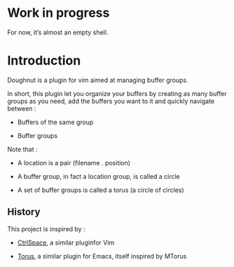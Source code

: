 <!-- vim: set filetype=markdown: -->

# Work in progress

For now, it’s almost an empty shell.

# Introduction

Doughnut is a plugin for vim aimed at managing buffer groups.

In short, this plugin let you organize your buffers by creating as
many buffer groups as you need, add the buffers you want to it and
quickly navigate between :

  - Buffers of the same group

  - Buffer groups

Note that :

  - A location is a pair (filename . position)

  - A buffer group, in fact a location group, is called a circle

  - A set of buffer groups is called a torus (a circle of circles)

## History

This project is inspired by :

- [CtrlSpace](https://github.com/vim-ctrlspace/vim-ctrlspace), a similar
pluginfor Vim

- [Torus](https://github.com/chimay/torus), a similar plugin for Emacs,
itself inspired by MTorus
